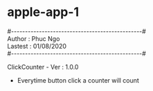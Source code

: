 # apple-app-1
#-----------------------------------------------#<br />
Author : Phuc Ngo<br />
Lastest : 01/08/2020<br />
#-----------------------------------------------#<br />


ClickCounter - Ver : 1.0.0<br />

- Everytime button click a counter will count
